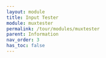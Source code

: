 ```yaml
---
layout: module
title: Input Tester
module: muxtester
permalink: /tour/modules/muxtester
parent: Information
nav_order: 3
has_toc: false
---
```

